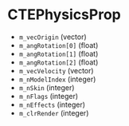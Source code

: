 # CTEPhysicsProp

* `m_vecOrigin` (vector)
* `m_angRotation[0]` (float)
* `m_angRotation[1]` (float)
* `m_angRotation[2]` (float)
* `m_vecVelocity` (vector)
* `m_nModelIndex` (integer)
* `m_nSkin` (integer)
* `m_nFlags` (integer)
* `m_nEffects` (integer)
* `m_clrRender` (integer)